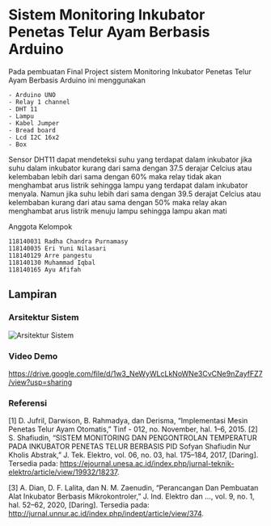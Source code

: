 # Sistem Monitoring Inkubator Penetas Telur Ayam Berbasis Arduino

Pada pembuatan Final Project sistem Monitoring Inkubator Penetas Telur Ayam Berbasis Arduino ini menggunakan 
```
- Arduino UNO
- Relay 1 channel
- DHT 11
- Lampu
- Kabel Jumper
- Bread board
- Lcd I2C 16x2 
- Box
```
Sensor DHT11 dapat mendeteksi suhu yang terdapat dalam inkubator jika suhu dalam inkubator kurang dari sama dengan 37.5 derajar Celcius atau kelembaban lebih dari sama dengan 60% maka relay tidak akan menghambat arus listrik sehingga lampu yang terdapat dalam inkubator menyala. Namun jika  suhu lebih dari sama dengan 39.5 derajat Celcius atau kelembaban kurang dari atau sama dengan 50% maka relay akan menghambat arus listrik menuju lampu sehingga lampu akan mati

Anggota Kelompok
```
118140031 Radha Chandra Purnamasy
118140035 Eri Yuni Nilasari
118140129 Arre pangestu
118140130 Muhammad Iqbal
118140165 Ayu Afifah
```

## Lampiran

### Arsitektur Sistem
![Arsitektur Sistem](https://user-images.githubusercontent.com/63690132/148169696-378f6897-a6a1-4e47-805a-648ad7b76e4e.jpeg)

### Video Demo
https://drive.google.com/file/d/1w3_NeWyWLcLkNoWNe3CvCNe9nZayfFZ7/view?usp=sharing

### Referensi
[1]	D. Jufril, Darwison, B. Rahmadya, dan Derisma, “Implementasi Mesin Penetas Telur Ayam Otomatis,” Tinf - 012, no. November, hal. 1–6, 2015.
[2]	S. Shafiudin, “SISTEM MONITORING DAN PENGONTROLAN TEMPERATUR PADA INKUBATOR PENETAS TELUR BERBASIS PID Sofyan Shafiudin Nur Kholis Abstrak,” J. Tek. Elektro, vol. 06, no. 03, hal. 175–184, 2017, [Daring]. Tersedia pada: https://ejournal.unesa.ac.id/index.php/jurnal-teknik-elektro/article/view/19932/18237.

[3]	A. Dian, D. F. Lalita, dan N. M. Zaenudin, “Perancangan Dan Pembuatan Alat Inkubator Berbasis Mikrokontroler,” J. Ind. Elektro dan …, vol. 9, no. 1, hal. 52–62, 2020, [Daring]. Tersedia pada: http://jurnal.unnur.ac.id/index.php/indept/article/view/374.
